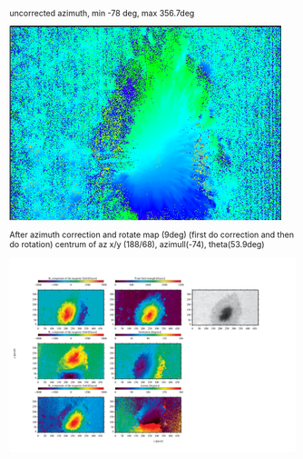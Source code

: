 uncorrected azimuth, min -78 deg, max 356.7deg

![alttext](https://github.com/mbenko908/Inversion/blob/7d28a4bfd61d00073e394f87ebded97eb6f8c1b2/CaI_GRIS/azimuth.png)

After azimuth correction and rotate map (9deg) (first do correction and then do rotation)
centrum of az x/y (188/68), azimull(-74), theta(53.9deg)

![alttext](https://github.com/mbenko908/Inversion/blob/3d815a8f586b336b5bb7169b014bb55fb00f525a/CaI_GRIS/extrc.png)
